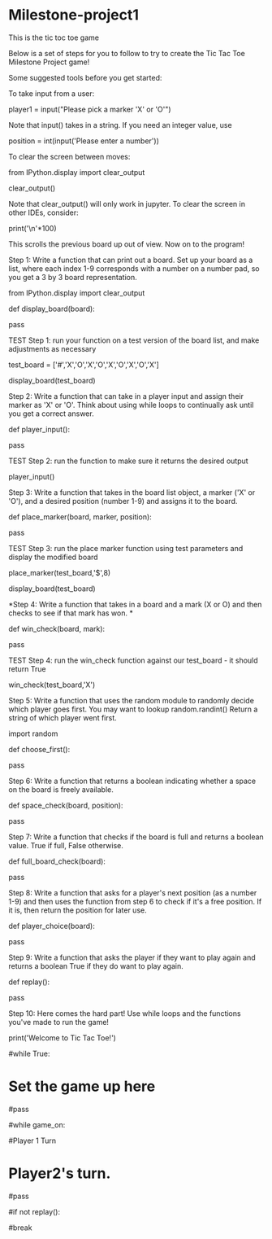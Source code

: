 # Milestone-project1
This is the tic toc toe game

Below is a set of steps for you to follow to try to create the Tic Tac Toe Milestone Project game!

Some suggested tools before you get started:

To take input from a user:

player1 = input("Please pick a marker 'X' or 'O'")

Note that input() takes in a string. If you need an integer value, use

position = int(input('Please enter a number'))

To clear the screen between moves:

from IPython.display import clear_output

clear_output()

Note that clear_output() will only work in jupyter. To clear the screen in other IDEs, consider:

print('\n'*100)

This scrolls the previous board up out of view. Now on to the program!

Step 1: Write a function that can print out a board. Set up your board as a list, where each index 1-9 corresponds with a number on a number pad, so you get a 3 by 3 board representation.

from IPython.display import clear_output


def display_board(board):


pass

TEST Step 1: run your function on a test version of the board list, and make adjustments as necessary

test_board = ['#','X','O','X','O','X','O','X','O','X']

display_board(test_board)

Step 2: Write a function that can take in a player input and assign their marker as 'X' or 'O'. Think about using while loops to continually ask until you get a correct answer.

def player_input():


pass

TEST Step 2: run the function to make sure it returns the desired output

player_input()

Step 3: Write a function that takes in the board list object, a marker ('X' or 'O'), and a desired position (number 1-9) and assigns it to the board.

def place_marker(board, marker, position):


pass

TEST Step 3: run the place marker function using test parameters and display the modified board

place_marker(test_board,'$',8)

display_board(test_board)

*Step 4: Write a function that takes in a board and a mark (X or O) and then checks to see if that mark has won. *

def win_check(board, mark):


pass

TEST Step 4: run the win_check function against our test_board - it should return True

win_check(test_board,'X')

Step 5: Write a function that uses the random module to randomly decide which player goes first. You may want to lookup random.randint() Return a string of which player went first.

import random


def choose_first():

pass

Step 6: Write a function that returns a boolean indicating whether a space on the board is freely available.

def space_check(board, position):


pass

Step 7: Write a function that checks if the board is full and returns a boolean value. True if full, False otherwise.

def full_board_check(board):


pass

Step 8: Write a function that asks for a player's next position (as a number 1-9) and then uses the function from step 6 to check if it's a free position. If it is, then return the position for later use.

def player_choice(board):


pass

Step 9: Write a function that asks the player if they want to play again and returns a boolean True if they do want to play again.

def replay():


pass

Step 10: Here comes the hard part! Use while loops and the functions you've made to run the game!

print('Welcome to Tic Tac Toe!')


#while True:

# Set the game up here

#pass


#while game_on:

#Player 1 Turn



# Player2's turn.


#pass


#if not replay():

#break
